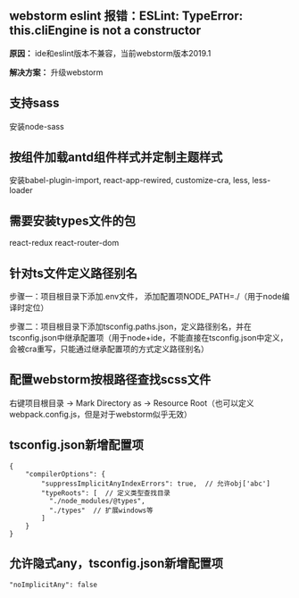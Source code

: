 ## webstorm eslint 报错：ESLint: TypeError: this.cliEngine is not a constructor
**原因：** ide和eslint版本不兼容，当前webstorm版本2019.1

**解决方案：** 升级webstorm

## 支持sass
安装node-sass

## 按组件加载antd组件样式并定制主题样式
安装babel-plugin-import, react-app-rewired, customize-cra, less, less-loader

## 需要安装types文件的包
react-redux
react-router-dom

## 针对ts文件定义路径别名
步骤一：项目根目录下添加.env文件， 添加配置项NODE_PATH=./（用于node编译时定位）

步骤二：项目根目录下添加tsconfig.paths.json，定义路径别名，并在tsconfig.json中继承配置项（用于node+ide，不能直接在tsconfig.json中定义，会被cra重写，只能通过继承配置项的方式定义路径别名）

## 配置webstorm按根路径查找scss文件
右键项目根目录 -> Mark Directory as -> Resource Root（也可以定义webpack.config.js，但是对于webstorm似乎无效）

## tsconfig.json新增配置项
```
{
    "compilerOptions": {
        "suppressImplicitAnyIndexErrors": true,  // 允许obj['abc']
        "typeRoots": [  // 定义类型查找目录
          "./node_modules/@types",
          "./types"  // 扩展windows等
        ]
    }
}
```

## 允许隐式any，tsconfig.json新增配置项
```
"noImplicitAny": false
```
